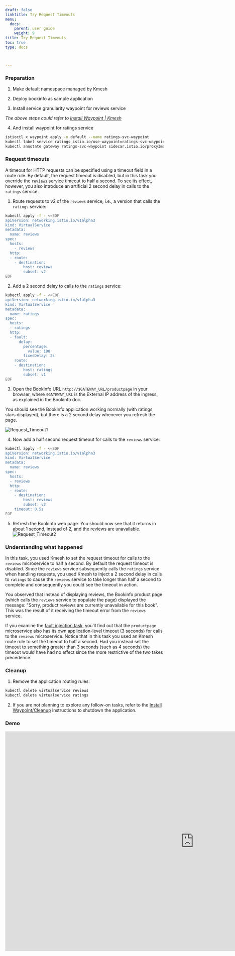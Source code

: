 ```yaml
---
draft: false
linktitle: Try Request Timeouts
menu:
  docs:
    parent: user guide
    weight: 9
title: Try Request Timeouts
toc: true
type: docs



---
```


### Preparation

1. Make default namespace managed by Kmesh

2. Deploy bookinfo as sample application

3. Install service granularity waypoint for reviews service

*The above steps could refer to [Install Waypoint | Kmesh](https://kmesh.net/en/docs/userguide/install_waypoint/#preparation)*

4. And install waypoint for ratings service
```bash
istioctl x waypoint apply -n default --name ratings-svc-waypoint
kubectl label service ratings istio.io/use-waypoint=ratings-svc-waypoint
kubectl annotate gateway ratings-svc-waypoint sidecar.istio.io/proxyImage=ghcr.io/kmesh-net/waypoint:latest
```

### Request timeouts

A timeout for HTTP requests can be specified using a timeout field in a route rule. By default, the request timeout is disabled, but in this task you override the `reviews` service timeout to half a second. To see its effect, however, you also introduce an artificial 2 second delay in calls to the `ratings` service.

1. Route requests to v2 of the `reviews` service, i.e., a version that calls the `ratings` service:

```bash
kubectl apply -f - <<EOF
apiVersion: networking.istio.io/v1alpha3
kind: VirtualService
metadata:
  name: reviews
spec:
  hosts:
    - reviews
  http:
  - route:
    - destination:
        host: reviews
        subset: v2
EOF
```

2. Add a 2 second delay to calls to the `ratings` service:

```bash
kubectl apply -f - <<EOF
apiVersion: networking.istio.io/v1alpha3
kind: VirtualService
metadata:
  name: ratings
spec:
  hosts:
  - ratings
  http:
  - fault:
      delay:
        percentage:
          value: 100
        fixedDelay: 2s
    route:
    - destination:
        host: ratings
        subset: v1
EOF
```

3. Open the Bookinfo URL `http://$GATEWAY_URL/productpage` in your browser, where `$GATEWAY_URL` is the External IP address of the ingress, as explained in the Bookinfo doc.

You should see the Bookinfo application working normally (with ratings stars displayed), but there is a 2 second delay whenever you refresh the page.

![Request_Timeout1](/docs/user_guide/request_timeout1.png)

4. Now add a half second request timeout for calls to the `reviews` service:

```bash
kubectl apply -f - <<EOF
apiVersion: networking.istio.io/v1alpha3
kind: VirtualService
metadata:
  name: reviews
spec:
  hosts:
  - reviews
  http:
  - route:
    - destination:
        host: reviews
        subset: v2
    timeout: 0.5s
EOF
```
5. Refresh the Bookinfo web page. You should now see that it returns in about 1 second, instead of 2, and the reviews are unavailable.
![Request_Timeout2](/docs/user_guide/request_timeout2.png)

### Understanding what happened

In this task, you used Kmesh to set the request timeout for calls to the `reviews` microservice to half a second. By default the request timeout is disabled. Since the `reviews` service subsequently calls the `ratings` service when handling requests, you used Kmesh to inject a 2 second delay in calls to `ratings` to cause the `reviews` service to take longer than half a second to complete and consequently you could see the timeout in action.

You observed that instead of displaying reviews, the Bookinfo product page (which calls the `reviews` service to populate the page) displayed the message: "Sorry, product reviews are currently unavailable for this book". This was the result of it receiving the timeout error from the `reviews` service.

If you examine the [fault injection task](https://kmesh.net/en/docs/userguide/try_fault_injection/), you’ll find out that the `productpage` microservice also has its own application-level timeout (3 seconds) for calls to the `reviews` microservice. Notice that in this task you used an Kmesh route rule to set the timeout to half a second. Had you instead set the timeout to something greater than 3 seconds (such as 4 seconds) the timeout would have had no effect since the more restrictive of the two takes precedence.

### Cleanup

1.  Remove the application routing rules:
```bash
kubectl delete virtualservice reviews
kubectl delete virtualservice ratings
```
2. If you are not planning to explore any follow-on tasks, refer to the [Install Waypoint/Cleanup](https://kmesh.net/en/docs/userguide/install_waypoint/#cleanup) instructions to shutdown the application.

### Demo

<iframe width="1200" height="700" src="https://www.youtube.com/embed/aM53DZJxGag" frameborder="0" allowfullscreen></iframe>